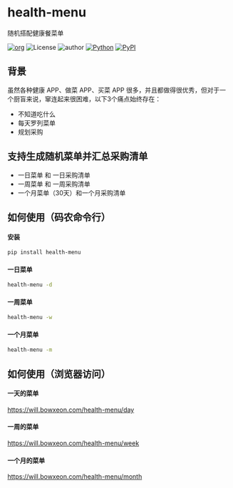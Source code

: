 # health-menu
随机搭配健康餐菜单

[![org](https://img.shields.io/static/v1?style=for-the-badge&label=org&message=Assurance%20Sphere&color=ff582c)](https://will.bowxeon.com)
![License](https://img.shields.io/github/license/seoktaehyeon/health-menu?style=for-the-badge)
![author](https://img.shields.io/static/v1?style=for-the-badge&label=author&message=v.stone@163.com&color=blue)
[![Python](https://img.shields.io/static/v1?style=for-the-badge&logo=python&label=Python&message=3.8&color=306ba1)](https://docs.python.org/release/3.8.11/)
[![PyPI](https://img.shields.io/pypi/v/health-menu.svg?style=for-the-badge)](https://pypi.org/project/health-menu/)

## 背景

虽然各种健康 APP、做菜 APP、买菜 APP 很多，并且都做得很优秀，但对于一个厨盲来说，窜连起来很困难，以下3个痛点始终存在：

- 不知道吃什么
- 每天罗列菜单
- 规划采购

## 支持生成随机菜单并汇总采购清单

- 一日菜单 和 一日采购清单
- 一周菜单 和 一周采购清单
- 一个月菜单（30天）和一个月采购清单

## 如何使用（码农命令行）

#### 安装
```bash
pip install health-menu
```

#### 一日菜单
```bash
health-menu -d
```

#### 一周菜单
```bash
health-menu -w
```

#### 一个月菜单
```bash
health-menu -m
```

## 如何使用（浏览器访问）

#### 一天的菜单
https://will.bowxeon.com/health-menu/day

#### 一周的菜单
https://will.bowxeon.com/health-menu/week

#### 一个月的菜单
https://will.bowxeon.com/health-menu/month
